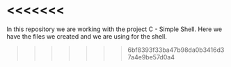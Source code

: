 <<<<<<< 
=======
In this repository we are working with the project C - Simple Shell. Here we have the files we created and we are using for the shell.
>>>>>>> 6bf8393f33ba47b98da0b3416d37a4e9be57d0a4
